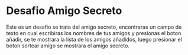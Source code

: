 # Desafio Amigo Secreto
Este es un desafio se trata del amigo secreto, encontraras un campo de texto en cual escribiras los nombres de tus amigos y presionas el boton añadir, se te mostrara la lista de los amigos añadidos, luego presionar el boton sortear amigo se mostrara el amigo secreto.
